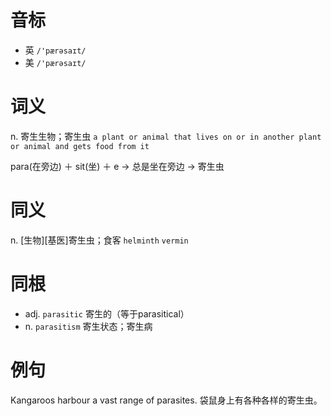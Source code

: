# 音标

- 英 `/'pærəsaɪt/`
- 美 `/'pærəsaɪt/`

# 词义

n. 寄生生物；寄生虫
`a plant or animal that lives on or in another plant or animal and gets food from it`



para(在旁边) ＋ sit(坐) ＋ e → 总是坐在旁边 → 寄生虫

# 同义

n. [生物][基医]寄生虫；食客
`helminth` `vermin`

# 同根

- adj. `parasitic` 寄生的（等于parasitical）
- n. `parasitism` 寄生状态；寄生病

# 例句

Kangaroos harbour a vast range of parasites.
袋鼠身上有各种各样的寄生虫。


